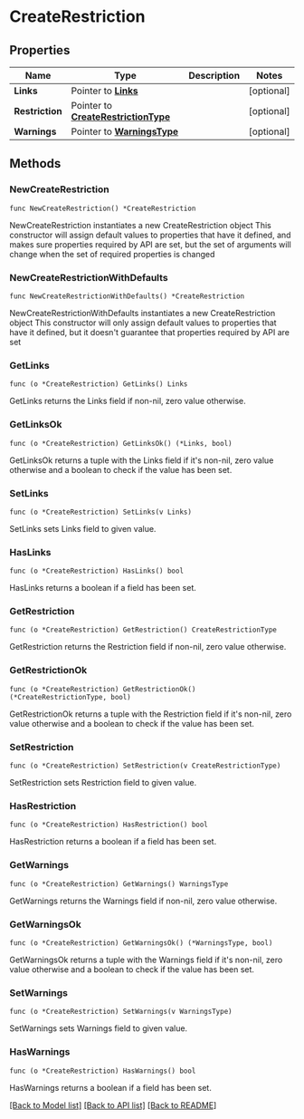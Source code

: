 # CreateRestriction

## Properties

Name | Type | Description | Notes
------------ | ------------- | ------------- | -------------
**Links** | Pointer to [**Links**](Links.md) |  | [optional] 
**Restriction** | Pointer to [**CreateRestrictionType**](CreateRestrictionType.md) |  | [optional] 
**Warnings** | Pointer to [**WarningsType**](WarningsType.md) |  | [optional] 

## Methods

### NewCreateRestriction

`func NewCreateRestriction() *CreateRestriction`

NewCreateRestriction instantiates a new CreateRestriction object
This constructor will assign default values to properties that have it defined,
and makes sure properties required by API are set, but the set of arguments
will change when the set of required properties is changed

### NewCreateRestrictionWithDefaults

`func NewCreateRestrictionWithDefaults() *CreateRestriction`

NewCreateRestrictionWithDefaults instantiates a new CreateRestriction object
This constructor will only assign default values to properties that have it defined,
but it doesn't guarantee that properties required by API are set

### GetLinks

`func (o *CreateRestriction) GetLinks() Links`

GetLinks returns the Links field if non-nil, zero value otherwise.

### GetLinksOk

`func (o *CreateRestriction) GetLinksOk() (*Links, bool)`

GetLinksOk returns a tuple with the Links field if it's non-nil, zero value otherwise
and a boolean to check if the value has been set.

### SetLinks

`func (o *CreateRestriction) SetLinks(v Links)`

SetLinks sets Links field to given value.

### HasLinks

`func (o *CreateRestriction) HasLinks() bool`

HasLinks returns a boolean if a field has been set.

### GetRestriction

`func (o *CreateRestriction) GetRestriction() CreateRestrictionType`

GetRestriction returns the Restriction field if non-nil, zero value otherwise.

### GetRestrictionOk

`func (o *CreateRestriction) GetRestrictionOk() (*CreateRestrictionType, bool)`

GetRestrictionOk returns a tuple with the Restriction field if it's non-nil, zero value otherwise
and a boolean to check if the value has been set.

### SetRestriction

`func (o *CreateRestriction) SetRestriction(v CreateRestrictionType)`

SetRestriction sets Restriction field to given value.

### HasRestriction

`func (o *CreateRestriction) HasRestriction() bool`

HasRestriction returns a boolean if a field has been set.

### GetWarnings

`func (o *CreateRestriction) GetWarnings() WarningsType`

GetWarnings returns the Warnings field if non-nil, zero value otherwise.

### GetWarningsOk

`func (o *CreateRestriction) GetWarningsOk() (*WarningsType, bool)`

GetWarningsOk returns a tuple with the Warnings field if it's non-nil, zero value otherwise
and a boolean to check if the value has been set.

### SetWarnings

`func (o *CreateRestriction) SetWarnings(v WarningsType)`

SetWarnings sets Warnings field to given value.

### HasWarnings

`func (o *CreateRestriction) HasWarnings() bool`

HasWarnings returns a boolean if a field has been set.


[[Back to Model list]](../README.md#documentation-for-models) [[Back to API list]](../README.md#documentation-for-api-endpoints) [[Back to README]](../README.md)


